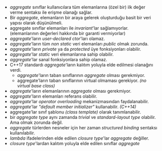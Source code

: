 * _aggregate_ sınıflar kullanıcılara tüm elemanlarına (özel bir) ilk değer verme sentaksı ile erişme olanağı sağlar.
* Bir _aggregate_, elemanların bir araya gelerek oluşturduğu basit bir veri yapısı olarak düşünülmeli.
* aggregate sınıflar elemanları ile _invariant_'lar sağlamıyorlar. (elemanlarının değerleri hakkında bir garanti vermiyorlar)
* _aggregate_'ların _user-declared ctor_'ları olamaz.
* _aggregate_'ların tüm _non static_ veri elemanları _public_ olmak zorunda.
* _aggregate_'ların _private_ ya da _protected_ üye fonksiyonları olabilir.
* _aggregate_'lar _static_ veri elemanlarına sahip olabilir.
* _aggregate_'lar sanal fonksiyonlara sahip olamaz.
* C++17 standardı _aggregate_'ların kalıtım yoluyla elde edilmesi olanağını verdi.
  * _aggregate_'ların taban sınıflarının _aggregate_ olması gerekmiyor.
  * aggregate'ların taban sınıflarının virtual olmaması gerekiyor. _(no virtual base class)_
* _aggregate_'ların elemanlarının _aggregate_ olması gerekmiyor.
* _aggregate_'ların elemanları referans olabilir.
* _aggregate_'lar _operator overloading_ mekanizmasından faydalanabilir.
* _aggregate_'lar _"default member initializer"_ kullanabilir. _(C++14)_
* aggregate'lar sınıf şablonu _(class template)_ olarak tanımlanabilir.
* bir _aggregate type_ aynı zamanda _trivial_ ve _standard-layout type_ olabilir. Ama olmak zorunda değil.
* _aggregate_ türlerden nesneler için her zaman _structured binding_ sentaksı kullanılabilir.
* _lambda_ ifadelerinden elde edilen _closure type_'lar _aggregate_ değiller.
* _closure type_'lardan kalıtım yoluyla elde edilen sınıflar _aggregate_
